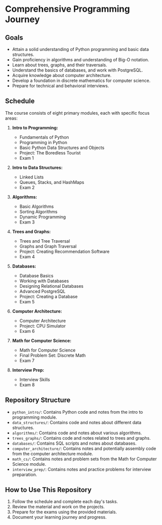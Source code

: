 # Comprehensive Programming Journey

## Goals

- Attain a solid understanding of Python programming and basic data structures.
- Gain proficiency in algorithms and understanding of Big-O notation.
- Learn about trees, graphs, and their traversals.
- Understand the basics of databases, and work with PostgreSQL.
- Acquire knowledge about computer architecture.
- Develop a foundation in discrete mathematics for computer science.
- Prepare for technical and behavioral interviews.

## Schedule

The course consists of eight primary modules, each with specific focus areas:

1. **Intro to Programming:**
   - Fundamentals of Python
   - Programming in Python
   - Basic Python Data Structures and Objects
   - Project: The Boredless Tourist
   - Exam 1

2. **Intro to Data Structures:**
   - Linked Lists
   - Queues, Stacks, and HashMaps
   - Exam 2

3. **Algorithms:**
   - Basic Algorithms
   - Sorting Algorithms
   - Dynamic Programming
   - Exam 3

4. **Trees and Graphs:**
   - Trees and Tree Traversal
   - Graphs and Graph Traversal
   - Project: Creating Recommendation Software
   - Exam 4

5. **Databases:**
   - Database Basics
   - Working with Databases
   - Designing Relational Databases
   - Advanced PostgreSQL
   - Project: Creating a Database
   - Exam 5

6. **Computer Architecture:**
   - Computer Architecture
   - Project: CPU Simulator
   - Exam 6

7. **Math for Computer Science:**
   - Math for Computer Science
   - Final Problem Set: Discrete Math
   - Exam 7

8. **Interview Prep:**
   - Interview Skills
   - Exam 8

## Repository Structure

- `python_intro/`: Contains Python code and notes from the intro to programming module.
- `data_structures/`: Contains code and notes about different data structures.
- `algorithms/`: Contains code and notes about various algorithms.
- `trees_graphs/`: Contains code and notes related to trees and graphs.
- `databases/`: Contains SQL scripts and notes about databases.
- `computer_architecture/`: Contains notes and potentially assembly code from the computer architecture module.
- `math_cs/`: Contains notes and problem sets from the Math for Computer Science module.
- `interview_prep/`: Contains notes and practice problems for interview preparation.

## How to Use This Repository

1. Follow the schedule and complete each day's tasks.
2. Review the material and work on the projects.
3. Prepare for the exams using the provided materials.
4. Document your learning journey and progress.

